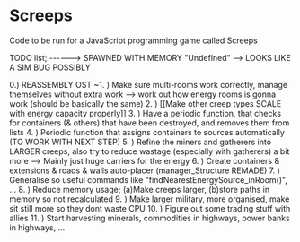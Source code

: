 # Screeps
Code to be run for a JavaScript programming game called Screeps

TODO list;
------> SPAWNED WITH MEMORY "Undefined" --> LOOKS LIKE A SIM BUG POSSIBLY

0.) REASSEMBLY OST
~1.   ) Make sure multi-rooms work correctly, manage themselves without extra work --> work out how energy rooms is gonna work (should be basically the same)
 2.   ) [[Make other creep types SCALE with energy capacity properly]]
 3.   ) Have a periodic function, that checks for containers (& others) that have been destroyed, and removes them from lists
 4.   ) Periodic function that assigns containers to sources automatically (TO WORK WITH NEXT STEP)
 5.   ) Refine the miners and gatherers into LARGER creeps, also try to reduce wastage (especially with gatherers) a bit more --> Mainly just huge carriers for the energy
 6.   ) Create containers & extensions & roads & walls auto-placer (manager_Structure REMADE)
 7.   ) Generalise so useful commands like "findNearestEnergySource_inRoom()", ...
 8.   ) Reduce memory usage; (a)Make creeps larger, (b)store paths in memory so not recalculated
 9.   ) Make larger military, more organised, make sit still more so they dont waste CPU
 10.  ) Figure out some trading stuff with allies
 11.  ) Start harvesting minerals, commodities in highways, power banks in highways, ...